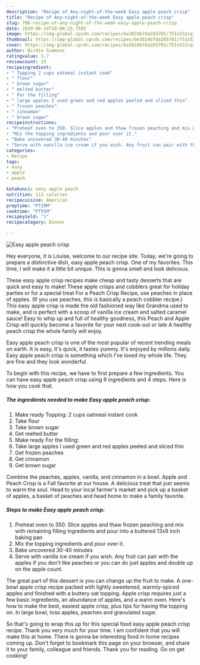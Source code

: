 ```yaml
---
description: "Recipe of Any-night-of-the-week Easy apple peach crisp"
title: "Recipe of Any-night-of-the-week Easy apple peach crisp"
slug: 706-recipe-of-any-night-of-the-week-easy-apple-peach-crisp
date: 2020-06-24T16:08:25.750Z
image: https://img-global.cpcdn.com/recipes/be3024b7da265701/751x532cq70/easy-apple-peach-crisp-recipe-main-photo.jpg
thumbnail: https://img-global.cpcdn.com/recipes/be3024b7da265701/751x532cq70/easy-apple-peach-crisp-recipe-main-photo.jpg
cover: https://img-global.cpcdn.com/recipes/be3024b7da265701/751x532cq70/easy-apple-peach-crisp-recipe-main-photo.jpg
author: Birdie Simmons
ratingvalue: 3.7
reviewcount: 15
recipeingredient:
- " Topping 2 cups oatmeal instant cook"
- " flour"
- " brown sugar"
- " melted butter"
- " For the filling"
- " large apples I used green and red apples peeled and sliced thin"
- " frozen peaches"
- " cinnamon"
- " brown sugar"
recipeinstructions:
- "Preheat oven to 350. Slice apples and thaw frozen peaching and mix with remaining filling ingredients and pour into a buttered 13x9 inch baking pan"
- "Mix the topping ingredients and pour over it."
- "Bake uncovered 30-40 minutes"
- "Serve with vanilla ice cream if you wish. Any fruit can pair with the apples if you don’t like peaches or you can do just apples and double up on the apple count."
categories:
- Recipe
tags:
- easy
- apple
- peach

katakunci: easy apple peach 
nutrition: 113 calories
recipecuisine: American
preptime: "PT29M"
cooktime: "PT55M"
recipeyield: "1"
recipecategory: Dinner

---
```



![Easy apple peach crisp](https://img-global.cpcdn.com/recipes/be3024b7da265701/751x532cq70/easy-apple-peach-crisp-recipe-main-photo.jpg)

Hey everyone, it is Louise, welcome to our recipe site. Today, we're going to prepare a distinctive dish, easy apple peach crisp. One of my favorites. This time, I will make it a little bit unique. This is gonna smell and look delicious.

These easy apple crisp recipes make cheap and tasty desserts that are quick and easy to make! These apple crisps and cobblers great for holiday parties or for a special treat For a Peach Crisp Recipe, use peaches in place of apples. (If you use peaches, this is basically a peach cobbler recipe.) This easy apple crisp is made the old fashioned way like Grandma used to make, and is perfect with a scoop of vanilla ice cream and salted caramel sauce! Easy to whip up and full of healthy goodness, this Peach and Apple Crisp will quickly become a favorite for your next cook-out or late A healthy peach crisp the whole family will enjoy.

Easy apple peach crisp is one of the most popular of recent trending meals on earth. It is easy, it's quick, it tastes yummy. It's enjoyed by millions daily. Easy apple peach crisp is something which I've loved my whole life. They are fine and they look wonderful.


To begin with this recipe, we have to first prepare a few ingredients. You can have easy apple peach crisp using 9 ingredients and 4 steps. Here is how you cook that.

##### The ingredients needed to make Easy apple peach crisp:

1. Make ready  Topping: 2 cups oatmeal instant cook
1. Take  flour
1. Take  brown sugar
1. Get  melted butter
1. Make ready  For the filling:
1. Take  large apples I used green and red apples peeled and sliced thin
1. Get  frozen peaches
1. Get  cinnamon
1. Get  brown sugar


Combine the peaches, apples, vanilla, and cinnamon in a bowl. Apple and Peach Crisp is a Fall favorite at our house. A delicious treat that just seems to warm the soul. Head to your local farmer&#39;s market and pick up a basket of apples, a basket of peaches and head home to make a family favorite. 

##### Steps to make Easy apple peach crisp:

1. Preheat oven to 350. Slice apples and thaw frozen peaching and mix with remaining filling ingredients and pour into a buttered 13x9 inch baking pan
1. Mix the topping ingredients and pour over it.
1. Bake uncovered 30-40 minutes
1. Serve with vanilla ice cream if you wish. Any fruit can pair with the apples if you don’t like peaches or you can do just apples and double up on the apple count.


The great part of this dessert is you can change up the fruit to make. A one-bowl apple crisp recipe packed with lightly sweetened, warmly-spiced apples and finished with a buttery oat topping. Apple crisp requires just a few basic ingredients, an abundance of apples, and a warm oven. Here&#39;s how to make the best, easiest apple crisp, plus tips for having the topping on. In large bowl, toss apples, peaches and granulated sugar. 

So that's going to wrap this up for this special food easy apple peach crisp recipe. Thank you very much for your time. I am confident that you will make this at home. There is gonna be interesting food in home recipes coming up. Don't forget to bookmark this page on your browser, and share it to your family, colleague and friends. Thank you for reading. Go on get cooking!
